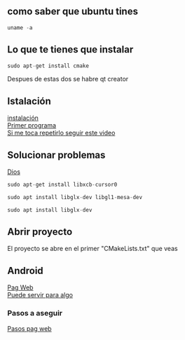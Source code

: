 ## como saber que ubuntu tines
````c
uname -a
````
## Lo que te tienes que instalar
````c
sudo apt-get install cmake
````

Despues de estas dos se habre qt creator



## Istalación
[instalación](https://www.youtube.com/watch?v=sjApF6qnyUI) <br>
[Primer programa](https://www.youtube.com/watch?v=Bo5Og2fb1CA) <br>
[Si me toca repetirlo seguir este video](https://www.youtube.com/watch?v=Ml7forZBWn4)

## Solucionar problemas
[Dios](https://stackoverflow.com/questions/74034601/what-is-wrong-with-the-default-installation-of-qt6-on-ubuntu-22-04)
````c
sudo apt-get install libxcb-cursor0
````
````c
sudo apt install libglx-dev libgl1-mesa-dev
````
````c
sudo apt install libglx-dev
````
## Abrir proyecto
El proyecto se abre en el primer "CMakeLists.txt" que veas

## Android
[Pag Web](https://www.harshmittal.com/tutorials/Qt-Android-Deployment/) <br>
[Puede servir para algo](https://www.youtube.com/watch?v=EBH0Sgs2ax8)

### Pasos a aseguir
[Pasos pag web](https://developer.android.com/codelabs/basic-android-kotlin-compose-install-android-studio?hl=es-419#6)

